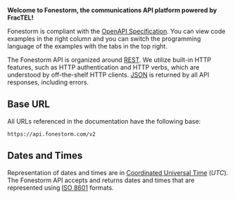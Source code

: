 **Welcome to Fonestorm, the communications API platform powered by FracTEL!**

Fonestorm is compliant with the [OpenAPI Specification](https://www.openapis.org/). You can view code examples in the right column and you can switch the programming language of the examples with the tabs in the top right.

The Fonestorm API is organized around [REST](http://en.wikipedia.org/wiki/Representational_State_Transfer). We utilize built-in HTTP features, such as HTTP authentication and HTTP verbs, which are understood by off-the-shelf HTTP clients. [JSON](http://www.json.org/) is returned by all API responses, including errors.

## Base URL

All URLs referenced in the documentation have the following base:

`https://api.fonestorm.com/v2`

## Dates and Times

Representation of dates and times are in [Coordinated Universal Time](https://en.wikipedia.org/wiki/Coordinated_Universal_Time) (_UTC_). The Fonestorm API accepts and returns dates and times that are represented using [ISO 8601]() formats.
